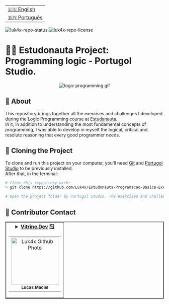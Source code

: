 <table align="right">
  <tr>
    <td>
      <a href="readme-en.md">🇺🇸 English</a>
    </td>
  </tr>
  <tr>
    <td>
      <a href="README.md">🇧🇷 Português</a>
    </td>
  </tr>
</table>

![luk4x-repo-status](https://img.shields.io/badge/Status-Finished-lightgrey?style=for-the-badge&logo=headspace&logoColor=green&color=lightgrey)
![luk4x-repo-license](https://img.shields.io/github/license/Luk4x/Estudonauta-Programacao-Basica-Exercicios?style=for-the-badge&logo=unlicense&logoColor=lightgrey)
# 👨‍🚀 Estudonauta Project: Programming logic - Portugol Studio.

<div align="center">
  <img src="https://user-images.githubusercontent.com/86276393/202290783-13072a3c-cb21-41af-86fd-e7820fc1d74e.gif" alt="logic programming gif" />
</div>

## 📝 About

This repository brings together all the exercises and challenges I developed during the Logic Programming course at [Estudanauta](https://estudonauta.com).<br>
In it, in addition to understanding the most fundamental concepts of programming, I was able to develop in myself the logical, critical and resolute reasoning that every good programmer needs.

## 📖 Cloning the Project

To clone and run this project on your computer, you'll need [Git](https://git-scm.com/) and [Portugol Studio](http://lite.acad.univali.br/portugol/) to be previously installed.<br>
After that, in the terminal:

```bash
# Clone this repository with:
> git clone https://github.com/Luk4x/Estudonauta-Programacao-Basica-Exercicios.git

# Open the project folder by Portugol Studio. The exercises and challenges are separated by the course modules, just navigate between them and run the desired files.
```

## 🤝 Contributor Contact
<table border="2">
  <tr>
    <td align="center">
      <details>
        <summary>
          <b><a href="https://cursos.alura.com.br/vitrinedev/lucasmacielf">Vitrine.Dev</a> 🪟</b>
          <table>
            <tr>
              <td align="center">
                <a href="https://github.com/Luk4x">
                  <img src="https://avatars.githubusercontent.com/Luk4x" width="150px;" alt="Luk4x Github Photo"/>
                </a>
                <br>
                <a href="https://www.linkedin.com/in/lucasmacielf/">
                  <sub>
                    <b>Lucas Maciel</b>
                  </sub>
                </a>
              </td>
            </tr>
          </table>
        </summary>

| :placard: Vitrine.Dev | Lucas Maciel |
| -------------  | --- |
| :sparkles: Name        | **Estudonauta: Programação Básica**
| :label: Technologies | lógica de programação, portugol-studio
| :camera: Img         | ![](https://user-images.githubusercontent.com/86276393/202290783-13072a3c-cb21-41af-86fd-e7820fc1d74e.gif#vitrinedev)

</details>
</td>
</tr>
</table>
